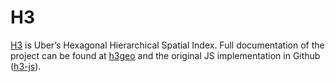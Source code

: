 # H3

[H3](https://eng.uber.com/h3/) is Uber’s Hexagonal Hierarchical Spatial Index. Full documentation of the project can be found at [h3geo](https://h3geo.org/docs) and the original JS implementation in Github ([h3-js](https://github.com/uber/h3-js)).